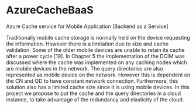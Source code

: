 AzureCacheBaaS
==============

Azure Cache service for Mobile Application [Backend as a Service]

Traditionally mobile cache storage is normally held on the device requesting the information. 
However there is a limitation due to size and cache validation.  Some of the older mobile 
devices are unable to retain its cache after a power cycle [19].  In Chapter 5 the 
implementation of the DCIM was discussed where the cache was implemented on any caching 
nodes which are mobile devices in the network.  The query directories are also represented 
as mobile device on the network.  However this is dependent on the CN and QD to have constant
network connection.  Furthermore, this solution also has a limited cache size since it is 
using mobile devices.  In this project we propose to put the cache and the query directories 
in a cloud instance, to take advantage of the redundancy and elasticity of the cloud.

